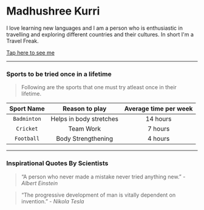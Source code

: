 # Madhushree Kurri

I love learning new languages and I am a person who is enthusiastic in travelling and exploring different countries and their cultures. In short I'm a Travel Freak.

[Tap here to see me](Madhu.jpeg)

---
### Sports to be tried once in a lifetime

>Following are the sports that one must try atleast once in their lifetime.

|Sport Name |Reason to play |Average time per week|
:---: | :---: | :---:
|`Badminton`|Helps in body stretches|14 hours|
|`Cricket`|Team Work|7 hours|
|`Football`|Body Strengthening|4 hours|

---
### Inspirational Quotes By Scientists

> “A person who never made a mistake never tried anything new.” - *Albert Einstein*

>“The progressive development of man is vitally dependent on invention.” - *Nikola Tesla* 



